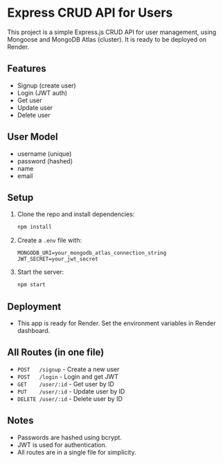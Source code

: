 # Express CRUD API for Users

This project is a simple Express.js CRUD API for user management, using Mongoose and MongoDB Atlas (cluster). It is ready to be deployed on Render.

## Features
- Signup (create user)
- Login (JWT auth)
- Get user
- Update user
- Delete user

## User Model
- username (unique)
- password (hashed)
- name
- email

## Setup
1. Clone the repo and install dependencies:
   ```sh
   npm install
   ```
2. Create a `.env` file with:
   ```env
   MONGODB_URI=your_mongodb_atlas_connection_string
   JWT_SECRET=your_jwt_secret
   ```
3. Start the server:
   ```sh
   npm start
   ```

## Deployment
- This app is ready for Render. Set the environment variables in Render dashboard.

## All Routes (in one file)
- `POST   /signup`   - Create a new user
- `POST   /login`    - Login and get JWT
- `GET    /user/:id` - Get user by ID
- `PUT    /user/:id` - Update user by ID
- `DELETE /user/:id` - Delete user by ID

## Notes
- Passwords are hashed using bcrypt.
- JWT is used for authentication.
- All routes are in a single file for simplicity.
